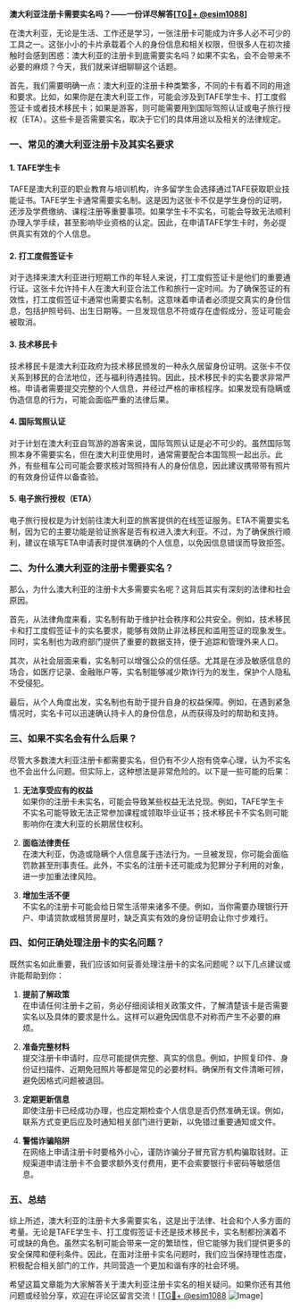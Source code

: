 **澳大利亚注册卡需要实名吗？——一份详尽解答[[TG💪+ @esim1088](https://t.me/s/esim1088)]**

在澳大利亚，无论是生活、工作还是学习，一张注册卡可能成为许多人必不可少的工具之一。这张小小的卡片承载着个人的身份信息和相关权限，但很多人在初次接触时会感到困惑：澳大利亚的注册卡到底需要实名吗？如果不实名，会不会带来不必要的麻烦？今天，我们就来详细聊聊这个话题。

首先，我们需要明确一点：澳大利亚的注册卡种类繁多，不同的卡有着不同的用途和要求。比如，如果你是在澳大利亚工作，可能会涉及到TAFE学生卡、打工度假签证卡或者技术移民卡；如果是游客，则可能需要用到国际驾照认证或电子旅行授权（ETA）。这些卡是否需要实名，取决于它们的具体用途以及相关的法律规定。

### 一、常见的澳大利亚注册卡及其实名要求

#### 1. **TAFE学生卡**
TAFE是澳大利亚的职业教育与培训机构，许多留学生会选择通过TAFE获取职业技能证书。TAFE学生卡通常需要实名制。这是因为这张卡不仅是学生身份的证明，还涉及学费缴纳、课程注册等重要事项。如果学生卡不实名，可能会导致无法顺利办理入学手续，甚至影响毕业资格的认定。因此，在申请TAFE学生卡时，务必提供真实有效的个人信息。

#### 2. **打工度假签证卡**
对于选择来澳大利亚进行短期工作的年轻人来说，打工度假签证卡是他们的重要通行证。这张卡允许持卡人在澳大利亚合法工作和旅行一定时间。为了确保签证的有效性，打工度假签证卡通常也需要实名制。这意味着申请者必须提交真实的身份信息，包括护照号码、出生日期等。一旦发现信息不符或存在虚假成分，签证可能会被取消。

#### 3. **技术移民卡**
技术移民卡是澳大利亚政府为技术移民颁发的一种永久居留身份证明。这张卡不仅关系到移民的合法地位，还与福利待遇挂钩。因此，技术移民卡的实名要求非常严格。申请者需要提交完整的个人信息，并经过严格的审核程序。如果发现有隐瞒或伪造信息的行为，可能会面临严重的法律后果。

#### 4. **国际驾照认证**
对于计划在澳大利亚自驾游的游客来说，国际驾照认证是必不可少的。虽然国际驾照本身不需要实名，但在澳大利亚使用时，通常需要配合本国驾照一起出示。此外，有些租车公司可能会要求核对驾照持有人的身份信息，因此建议携带带有照片的有效身份证件以备查验。

#### 5. **电子旅行授权（ETA）**
电子旅行授权是为计划前往澳大利亚的旅客提供的在线签证服务。ETA不需要实名制，因为它的主要功能是验证旅客是否有权进入澳大利亚。不过，为了确保旅行顺利，建议在填写ETA申请表时提供准确的个人信息，以免因信息错误而导致拒签。

### 二、为什么澳大利亚的注册卡需要实名？

那么，为什么澳大利亚的注册卡大多需要实名呢？这背后其实有深刻的法律和社会原因。

首先，从法律角度来看，实名制有助于维护社会秩序和公共安全。例如，技术移民卡和打工度假签证卡的实名要求，能够有效防止非法移民和滥用签证的现象发生。同时，实名制也为政府部门提供了重要的数据支持，便于追踪和管理外来人口。

其次，从社会层面来看，实名制可以增强公众的信任感。尤其是在涉及敏感信息的场合，如医疗记录、金融账户等，实名制能够减少欺诈行为的发生，保护个人隐私不受侵犯。

最后，从个人角度出发，实名制也有助于提升自身的权益保障。例如，在遇到紧急情况时，实名卡可以迅速确认持卡人的身份信息，从而获得及时的帮助和支持。

### 三、如果不实名会有什么后果？

尽管大多数澳大利亚注册卡都需要实名，但仍有不少人抱有侥幸心理，认为不实名也不会出什么问题。但实际上，这种想法是非常危险的。以下是一些可能的后果：

1. **无法享受应有的权益**  
   如果你的注册卡未实名，可能会导致某些权益无法兑现。例如，TAFE学生卡不实名可能导致无法正常参加课程或领取毕业证书；技术移民卡不实名则可能影响你在澳大利亚的长期居住权利。

2. **面临法律责任**  
   在澳大利亚，伪造或隐瞒个人信息属于违法行为。一旦被发现，你可能会面临罚款甚至刑事责任。此外，不实名的注册卡还可能成为犯罪分子利用的对象，进一步加重法律风险。

3. **增加生活不便**  
   不实名的注册卡可能会给日常生活带来诸多不便。例如，当你需要办理银行开户、申请贷款或租赁房屋时，缺乏真实有效的身份证明会让你寸步难行。

### 四、如何正确处理注册卡的实名问题？

既然实名如此重要，我们应该如何妥善处理注册卡的实名问题呢？以下几点建议或许能帮助到你：

1. **提前了解政策**  
   在申请任何注册卡之前，务必仔细阅读相关政策文件，了解清楚该卡是否需要实名以及具体的要求是什么。这样可以避免因信息不对称而产生不必要的麻烦。

2. **准备完整材料**  
   提交注册卡申请时，应尽可能提供完整、真实的信息。例如，护照复印件、身份证扫描件、近期免冠照片等都是常见的必要材料。确保所有文件清晰可辨，避免因格式问题被退回。

3. **定期更新信息**  
   即使注册卡已经成功办理，也应定期检查个人信息是否仍然准确无误。例如，联系方式变更后应及时通知相关部门进行更新，以免错过重要通知或文件。

4. **警惕诈骗陷阱**  
   在网络上申请注册卡时要格外小心，谨防诈骗分子冒充官方机构骗取钱财。正规渠道申请注册卡不会要求额外支付费用，更不会索要银行卡密码等敏感信息。

### 五、总结

综上所述，澳大利亚的注册卡大多需要实名，这是出于法律、社会和个人多方面的考量。无论是TAFE学生卡、打工度假签证卡还是技术移民卡，实名制都扮演着不可或缺的角色。虽然实名制可能会带来一定的繁琐性，但它能够为我们提供更多的安全保障和便利条件。因此，在面对注册卡实名问题时，我们应当保持理性态度，积极配合相关部门的工作，共同营造一个更加和谐有序的社会环境。

希望这篇文章能为大家解答关于澳大利亚注册卡实名的相关疑问。如果你还有其他问题或经验分享，欢迎在评论区留言交流！[[TG💪+ @esim1088](https://t.me/s/esim1088) ![Image](https://i.postimg.cc/4NQfJmqS/Snipaste-2025-05-13-00-14-12.png)]